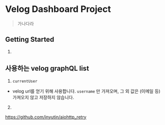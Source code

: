 # Velog Dashboard Project

> 가나다라

## Getting Started

1. 

## 사용하는 velog graphQL list

1. `currentUser`
- velog url를 얻기 위해 사용합니다. `username` 만 가져오며, 그 외 값은 (이메일 등) 가져오지 않고 저장하지 않습니다.

2. 

https://github.com/inyutin/aiohttp_retry